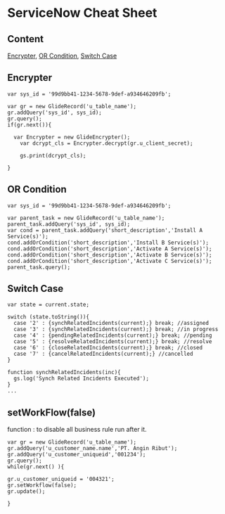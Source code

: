 # ServiceNow Cheat Sheet

## Content
[Encrypter](https://github.com/didin26/servicenow-cheat-sheet/blob/main/README.md#encrypter), [OR Condition](https://github.com/didin26/servicenow-cheat-sheet/blob/main/README.md#or-condition), [Switch Case](https://github.com/didin26/servicenow-cheat-sheet/blob/main/README.md#switch-case)

## Encrypter
    var sys_id = '99d9bb41-1234-5678-9def-a934646209fb';
    
    var gr = new GlideRecord('u_table_name');
    gr.addQuery('sys_id', sys_id);
    gr.query();
    if(gr.next()){ 

      var Encrypter = new GlideEncrypter();
        var dcrypt_cls = Encrypter.decrypt(gr.u_client_secret);

        gs.print(dcrypt_cls);

    } 

## OR Condition
    var sys_id = '99d9bb41-1234-5678-9def-a934646209fb';
    
    var parent_task = new GlideRecord('u_table_name');
    parent_task.addQuery('sys_id', sys_id);
    var cond = parent_task.addQuery('short_description','Install A Service(s)');
    cond.addOrCondition('short_description','Install B Service(s)');
    cond.addOrCondition('short_description','Activate A Service(s)');
    cond.addOrCondition('short_description','Activate B Service(s)');
    cond.addOrCondition('short_description','Activate C Service(s)');
    parent_task.query();

## Switch Case
    var state = current.state;

    switch (state.toString()){
      case '2' : {synchRelatedIncidents(current);} break; //assigned
      case '3' : {synchRelatedIncidents(current);} break; //in progress
      case '4' : {pendingRelatedIncidents(current);} break; //pending
      case '5' : {resolveRelatedIncidents(current);} break;	//resolve
      case '6' : {closeRelatedIncidents(current);} break; //closed
      case '7' : {cancelRelatedIncidents(current);} //cancelled
    }

    function synchRelatedIncidents(inc){
      gs.log('Synch Related Incidents Executed');
    }
    ...

## setWorkFlow(false)
function : to disable all business rule run after it.

    var gr = new GlideRecord('u_table_name');
    gr.addQuery('u_customer_name.name','PT. Angin Ribut');
    gr.addQuery('u_customer_uniqueid','001234');
    gr.query();
    while(gr.next() ){

    gr.u_customer_uniqueid = '004321';
    gr.setWorkflow(false);
    gr.update();

    }

